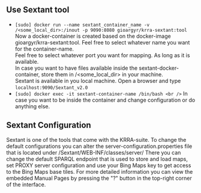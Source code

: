 ## Use Sextant tool
* `[sudo] docker run --name sextant_container_name -v /<some_local_dir>:/inout -p 9090:8080 gioargyr/krra-sextant:tool` <br />
Now a docker-container is created based on the docker-image gioargyr/krra-sextant:tool.
Feel free to select whatever name you want for the container-name. <br />
Feel free to select whatever port you want for mapping. As long as it is available. <br />
In case you want to have files available inside the sextant-docker-container, store them in /<some_local_dir> in your machine. <br />
Sextant is available in you local machine. Open a browser and type `localhost:9090/Sextant_v2.0`
* `[sudo] docker exec -it sextant-container-name /bin/bash <br />`
In case you want to be inside the container and change configuration or do anything else.

## Sextant Configuration
Sextant is one of the tools that come with the KRRA-suite. To change the default configurations you can alter the server-configuration.properties file
that is located under /Sextant/WEB-INF/classes/server/
There you can change the default SPARQL endpoint that is used to store and load maps, set PROXY server configuration
and use your Bing Maps key to get access to the Bing Maps base tiles.
For more detailed information you can view the embedded Manual Pages by pressing the "?" button in the top-right corner of the interface.
